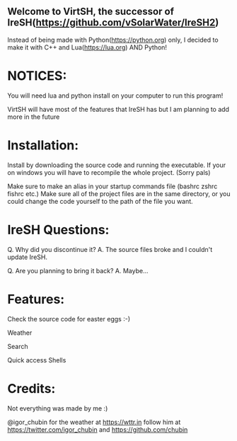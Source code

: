 ## Welcome to VirtSH, the successor of IreSH(https://github.com/vSolarWater/IreSH2)

Instead of being made with Python(https://python.org) only, I decided to make it with C++ and Lua(https://lua.org) AND Python!

# NOTICES:
You will need lua and python install on your computer to run this program!

VirtSH will have most of the features that IreSH has but I am planning to add more in the future

# Installation:

Install by downloading the source code and running the executable.
If your on windows you will have to recompile the whole project. (Sorry pals)

Make sure to make an alias in your startup commands file (bashrc zshrc fishrc etc.)
Make sure all of the project files are in the same directory, or you could change the code yourself to the path of the file you want.


# IreSH Questions:

Q. Why did you discontinue it? A. The source files broke and I couldn't update IreSH.

Q. Are you planning to bring it back? A. Maybe...

# Features:

Check the source code for easter eggs :-)

Weather

Search

Quick access Shells

# Credits:
Not everything was made by me :)


@igor_chubin for the weather at https://wttr.in follow him at https://twitter.com/igor_chubin and https://github.com/chubin